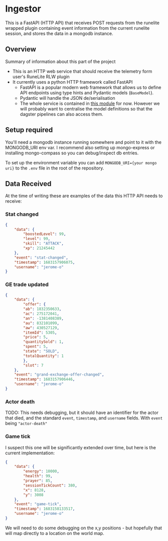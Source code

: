 # Ingestor

This is a FastAPI (HTTP API) that receives POST requests from the runelite wrapped plugin containing event information from the current runelite session, and stores the data in a mongodb instance.

## Overview

Summary of information about this part of the project
* This is an HTTP web service that should receive the telemetry form user's RuneLite RLW plugin
* It currently uses a python HTTP framework called FastAPI
  * FastAPI is a popular modern web framework that allows us to define API endpoints using type hints and Pydantic models (`BaseModel`).
  * Pydantic will handle the JSON de/serialisation
  * The whole service is contained in [this module](src/ingestor/main.py) for now. However we will probably want to centralise the model definitions so that the dagster pipelines can also access them.

## Setup required

You'll need a mongodb instance running somewhere and point to it with the MONGODB_URI env var. I recommend also setting up mongo-express or installing mongo-compass so you can debug/inspect db entries.

To set up the environment variable you can add `MONGODB_URI={your mongo uri}` to the `.env` file in the root of the repository.

## Data Received

At the time of writing these are examples of the data this HTTP API needs to receive:

### Stat changed


```json
{
    "data": {
        "boostedLevel": 99,
        "level": 99,
        "skill": "ATTACK",
        "xp": 21245442
    },
    "event": "stat-changed",
    "timestamp": 1683157906075,
    "username": "jerome-o"
}
```

### GE trade updated

```json
{
    "data": {
        "offer": {
        "ab": 1832350633,
        "ac": 275172041,
        "an": -1381408389,
        "au": 832101099,
        "aw": 430527129,
        "itemId": 5305,
        "price": 5,
        "quantitySold": 1,
        "spent": 5,
        "state": "SOLD",
        "totalQuantity": 1
        },
        "slot": 7
    },
    "event": "grand-exchange-offer-changed",
    "timestamp": 1683157906446,
    "username": "jerome-o"
}
```

### Actor death

TODO: This needs debugging, but it should have an identifier for the actor that died, and the standard `event`, `timestamp`, and `username` fields. With `event` being `"actor-death"`

### Game tick

I suspect this one will be significantly extended over time, but here is the current implementation:

```json
{
    "data": {
        "energy": 10000,
        "health": 99,
        "prayer": 85,
        "sessionTickCount": 380,
        "x": 8128,
        "y": 3008
    },
    "event": "game-tick",
    "timestamp": 1683158133517,
    "username": "jerome-o"
}
```

We will need to do some debugging on the x,y positions - but hopefully that will map directly to a location on the world map.
